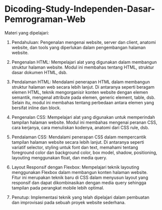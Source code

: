 # Dicoding-Study-Independen-Dasar-Pemrograman-Web

Materi yang dipelajari:

1. Pendahuluan: Pengenalan mengenai website, server dan client, anatomi website, dan tools yang diperlukan dalam pengembangan halaman website.

2. Pengenalan HTML: Mempelajari alat yang digunakan dalam membangun struktur halaman website. Modul ini membahas tentang HTML, struktur dasar dokumen HTML, dsb.

3. Pendalaman HTML: Mendalami penerapan HTML dalam membangun struktur halaman web secara lebih lanjut. Di antaranya seperti beragam elemen HTML, teknik mengorganisir konten website dengan elemen semantik, mengenal attribute pada elemen, generic element, table, dsb. Selain itu, modul ini membahas tentang perbedaan antara elemen yang bersifat inline dan block.

4. Pengenalan CSS: Mempelajari alat yang digunakan untuk memperindah tampilan halaman website. Modul ini membahas mengenai peranan CSS, cara kerjanya, cara menuliskan kodenya, anatomi dari CSS rule, dsb.

5. Pendalaman CSS: Mendalami penerapan CSS dalam mempercantik tampilan halaman website secara lebih lanjut. Di antaranya seperti variatif selector, styling untuk font dan text, memahami tentang foreground color dan background color, box model, shadow, positioning, layouting menggunakan float, dan media query.

6. Layout Responsif dengan Flexbox: Mempelajari teknik layouting menggunakan Flexbox dalam membangun konten halaman website. Fitur ini merupakan teknik baru di CSS dalam menyusun layout yang responsif dan dapat dikombinasikan dengan media query sehingga tampilan pada perangkat mobile lebih optimal.

7. Penutup: Implementasi teknik yang telah dipelajari dalam pembuatan dan improvisasi pada sebuah proyek website sederhana.

